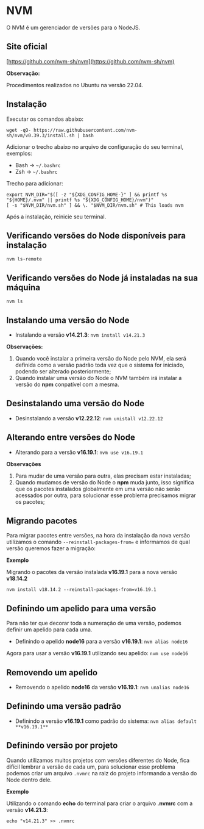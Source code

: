 # NVM

O NVM é um gerenciador de versões para o NodeJS.

## Site oficial

[https://github.com/nvm-sh/nvm](https://github.com/nvm-sh/nvm)

**Observação:**

Procedimentos realizados no Ubuntu na versão 22.04.

## Instalação

Executar os comandos abaixo:

`wget -qO- https://raw.githubusercontent.com/nvm-sh/nvm/v0.39.3/install.sh | bash`

Adicionar o trecho abaixo no arquivo de configuração do seu terminal, exemplos:

- Bash -> `~/.bashrc`
- Zsh -> `~/.bashrc`

Trecho para adicionar:

```
export NVM_DIR="$([ -z "${XDG_CONFIG_HOME-}" ] && printf %s "${HOME}/.nvm" || printf %s "${XDG_CONFIG_HOME}/nvm")"
[ -s "$NVM_DIR/nvm.sh" ] && \. "$NVM_DIR/nvm.sh" # This loads nvm
```

Após a instalação, reinicie seu terminal.

## Verificando versões do Node disponíveis para instalação

`nvm ls-remote`

## Verificando versões do Node já instaladas na sua máquina

`nvm ls`

## Instalando uma versão do Node

- Instalando a versão **v14.21.3**:
  `nvm install v14.21.3`

**Observações:**

1. Quando você instalar a primeira versão do Node pelo NVM, ela será definida como a versão padrão toda vez que o sistema for iniciado, podendo ser alterado posteriormente;
2. Quando instalar uma versão do Node o NVM também irá instalar a versão do **npm** conpatível com a mesma.

## Desinstalando uma versão do Node

- Desinstalando a versão **v12.22.12**:
  `nvm unistall v12.22.12`

## Alterando entre versões do Node

- Alterando para a versão **v16.19.1**:
  `nvm use v16.19.1`

**Observações**

1. Para mudar de uma versão para outra, elas precisam estar instaladas;
2. Quando mudamos de versão do Node o **npm** muda junto, isso significa que os pacotes instalados globalmente em uma versão não serão acessados por outra, para solucionar esse problema precisamos migrar os pacotes;

## Migrando pacotes

Para migrar pacotes entre versões, na hora da instalação da nova versão utilizamos o comando `--reinstall-packages-from=` e informamos de qual versão queremos fazer a migração:

**Exemplo**

Migrando o pacotes da versão instalada **v16.19.1** para a nova versão **v18.14.2**

`nvm install v18.14.2 --reinstall-packages-from=v16.19.1`

## Definindo um apelido para uma versão

Para não ter que decorar toda a numeração de uma versão, podemos definir um apelido para cada uma.

- Definindo o apelido **node16** para a versão **v16.19.1**:
  `nvm alias node16`

Agora para usar a versão **v16.19.1** utilizando seu apelido:
`nvm use node16`

## Removendo um apelido

- Removendo o apelido **node16** da versão **v16.19.1**:
  `nvm unalias node16`

## Definindo uma versão padrão

- Definindo a versão **v16.19.1** como padrão do sistema:
  `nvm alias default **v16.19.1**`

## Definindo versão por projeto

Quando utilizamos muitos projetos com versões diferentes do Node, fica difícil lembrar a versão de cada um, para solucionar esse problema podemos criar um arquivo `.nvmrc` na raiz do projeto informando a versão do Node dentro dele.

**Exemplo**

Utilizando o comando **echo** do terminal para criar o arquivo **.nvmrc** com a versão **v14.21.3**:

`echo "v14.21.3" >> .nvmrc`
